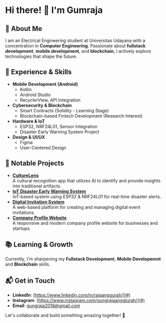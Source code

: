 # Hi there! 👋 I'm Gumraja

## 🚀 About Me
I am an Electrical Engineering student at Universitas Udayana with a concentration in **Computer Engineering**. Passionate about **fullstack development**, **mobile development**, and **blockchain**, I actively explore technologies that shape the future.

## 🎯 Experience & Skills
- **Mobile Development (Android)**
  - Kotlin
  - Android Studio
  - RecyclerView, API Integration
- **Cybersecurity & Blockchain**
  - Smart Contracts (Solidity - Learning Stage)
  - Blockchain-based Fintech Development (Research Interest)
- **Hardware & IoT**
  - ESP32, NRF24L01, Sensor Integration
  - Disaster Early Warning System Project
- **Design & UI/UX**
  - Figma
  - User-Centered Design

## 🌟 Notable Projects
- **[CultureLens](#)**  
  A cultural recognition app that utilizes AI to identify and provide insights into traditional artifacts.
- **[IoT Disaster Early Warning System](#)**  
  IoT-based system using ESP32 & NRF24L01 for real-time disaster alerts.
- **[Digital Invitation System](#)**  
  A web-based platform for creating and managing digital event invitations.
- **[Company Profile Website](#)**  
  A responsive and modern company profile website for businesses and startups.

## 📚 Learning & Growth
Currently, I'm sharpening my **Fullstack Development**, **Mobile Developemnt** and **Blockchain** skills.

## 📬 Get in Touch
- **LinkedIn**: [https://www.linkedin.com/in/rajaanggurah/](#)
- **Instagram**: [https://www.instagram.com/gungrajaangglurah/](#)
- **Email**: [gungraja2018@gmail.com](#)

Let's collaborate and build something amazing together! 🚀
